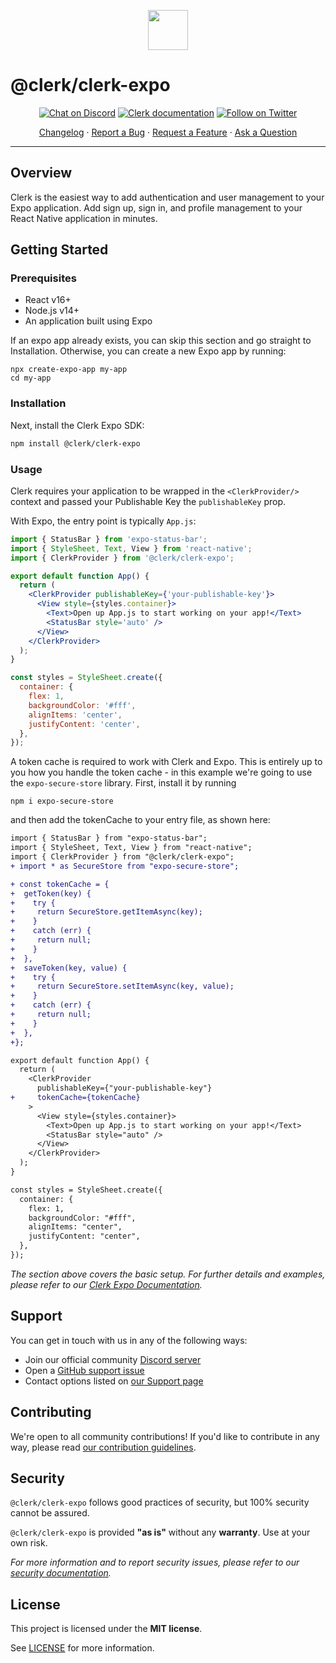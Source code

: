 <p align="center">
  <a href="https://clerk.com?utm_source=github&utm_medium=clerk_expo" target="_blank" rel="noopener noreferrer">
    <img src="https://images.clerk.com/static/logo-light-mode-400x400.png" height="64">
  </a>
  <br />
</p>

# @clerk/clerk-expo

<div align="center">

[![Chat on Discord](https://img.shields.io/discord/856971667393609759.svg?logo=discord)](https://clerk.com/discord)
[![Clerk documentation](https://img.shields.io/badge/documentation-clerk-green.svg)](https://clerk.com/docs?utm_source=github&utm_medium=clerk_expo)
[![Follow on Twitter](https://img.shields.io/twitter/follow/ClerkDev?style=social)](https://twitter.com/intent/follow?screen_name=ClerkDev)

[Changelog](https://github.com/clerkinc/javascript/blob/main/packages/expo/CHANGELOG.md)
·
[Report a Bug](https://github.com/clerkinc/javascript/issues/new?assignees=&labels=bug&template=bug_report.md&title=Bug%3A+)
·
[Request a Feature](https://github.com/clerkinc/javascript/issues/new?assignees=&labels=enhancement&template=feature_request.md&title=Feature%3A+)
·
[Ask a Question](https://github.com/clerkinc/javascript/issues/new?assignees=&labels=question&template=ask_a_question.md&title=Support%3A+)

</div>

---

## Overview

Clerk is the easiest way to add authentication and user management to your Expo application. Add sign up, sign in, and profile management to your React Native application in minutes.

## Getting Started

### Prerequisites

- React v16+
- Node.js v14+
- An application built using Expo

If an expo app already exists, you can skip this section and go straight to Installation.
Otherwise, you can create a new Expo app by running:

```
npx create-expo-app my-app
cd my-app
```

### Installation

Next, install the Clerk Expo SDK:

```sh
npm install @clerk/clerk-expo
```

### Usage

Clerk requires your application to be wrapped in the `<ClerkProvider/>` context and passed your Publishable Key the `publishableKey` prop.

With Expo, the entry point is typically `App.js`:

```jsx
import { StatusBar } from 'expo-status-bar';
import { StyleSheet, Text, View } from 'react-native';
import { ClerkProvider } from '@clerk/clerk-expo';

export default function App() {
  return (
    <ClerkProvider publishableKey={'your-publishable-key'}>
      <View style={styles.container}>
        <Text>Open up App.js to start working on your app!</Text>
        <StatusBar style='auto' />
      </View>
    </ClerkProvider>
  );
}

const styles = StyleSheet.create({
  container: {
    flex: 1,
    backgroundColor: '#fff',
    alignItems: 'center',
    justifyContent: 'center',
  },
});
```

A token cache is required to work with Clerk and Expo. This is entirely up to you how you handle the token cache - in this example we're going to use the `expo-secure-store` library. First, install it by running

```
npm i expo-secure-store
```

and then add the tokenCache to your entry file, as shown here:

```diff
import { StatusBar } from "expo-status-bar";
import { StyleSheet, Text, View } from "react-native";
import { ClerkProvider } from "@clerk/clerk-expo";
+ import * as SecureStore from "expo-secure-store";

+ const tokenCache = {
+  getToken(key) {
+    try {
+     return SecureStore.getItemAsync(key);
+    }
+    catch (err) {
+     return null;
+    }
+  },
+  saveToken(key, value) {
+    try {
+     return SecureStore.setItemAsync(key, value);
+    }
+    catch (err) {
+     return null;
+    }
+  },
+};

export default function App() {
  return (
    <ClerkProvider
      publishableKey={"your-publishable-key"}
+     tokenCache={tokenCache}
    >
      <View style={styles.container}>
        <Text>Open up App.js to start working on your app!</Text>
        <StatusBar style="auto" />
      </View>
    </ClerkProvider>
  );
}

const styles = StyleSheet.create({
  container: {
    flex: 1,
    backgroundColor: "#fff",
    alignItems: "center",
    justifyContent: "center",
  },
});

```

_The section above covers the basic setup. For further details and examples, please refer to our [Clerk Expo Documentation](https://clerk.com/docs?utm_source=github&utm_medium=clerk_expo)._

## Support

You can get in touch with us in any of the following ways:

- Join our official community [Discord server](https://clerk.com/discord)
- Open a [GitHub support issue](https://github.com/clerkinc/javascript/issues/new?assignees=&labels=question&template=ask_a_question.md&title=Support%3A+)
- Contact options listed on [our Support page](https://clerk.com/support?utm_source=github&utm_medium=clerk_expo)

## Contributing

We're open to all community contributions! If you'd like to contribute in any way, please read [our contribution guidelines](https://github.com/clerkinc/javascript/blob/main/docs/CONTRIBUTING.md).

## Security

`@clerk/clerk-expo` follows good practices of security, but 100% security cannot be assured.

`@clerk/clerk-expo` is provided **"as is"** without any **warranty**. Use at your own risk.

_For more information and to report security issues, please refer to our [security documentation](https://github.com/clerkinc/javascript/blob/main/docs/SECURITY.md)._

## License

This project is licensed under the **MIT license**.

See [LICENSE](https://github.com/clerkinc/javascript/blob/main/packages/expo/LICENSE) for more information.
